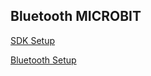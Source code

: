 ## Bluetooth MICROBIT


[SDK Setup](nRF5_SDK_17.1.0_ddde560/README.md)

[Bluetooth Setup](ble/README.md)